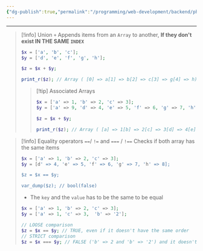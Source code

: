 ```yaml
---
{"dg-publish":true,"permalink":"/programming/web-development/backend/php/01-procedural/03-operators/09-array-operators/","tags":["programming","php","webdevelopment","backend"]}
---
```



--- 
> [!info] Union `+`
> Appends items from an `Array` to  another, __If they don't exist IN THE SAME `INDEX`__
> ```php
> $x = ['a', 'b', 'c'];
> $y = ['d', 'e', 'f', 'g', 'h'];
> 
> $z = $x + $y;
> 
> print_r($z); // Array ( [0] => a[1] => b[2] => c[3] => g[4] => h)
> ```
> 
>> [!tip] Associated Arrays
>> ```php
>> $x = ['a' => 1, 'b' => 2, 'c' => 3];
>> $y = ['a' => 9, 'd' => 4, 'e' => 5, 'f' => 6, 'g' => 7, 'h' => 8];
>> 
>> $z = $x + $y;
>> 
>> print_r($z); // Array ( [a] => 1[b] => 2[c] => 3[d] => 4[e] => 5 [f] => 6 [g] => 7 [h] => 8)
>> ```

> [!info] Equality operators `==`/ `!=` and `===` / `!==`
> Checks if both array has the same items
> 
> ```php
> $x = ['a' => 1, 'b' => 2, 'c' => 3];
> $y = [d' => 4, 'e' => 5, 'f' => 6, 'g' => 7, 'h' => 8];
> 
>$z = $x == $y;
> 
> var_dump($z); // bool(false)
>```
>
>- The `key` and the `value` has to be the same to be equal
>```php
> $x = ['a' => 1, 'b' => 2, 'c' => 3];
> $y = ['a' => 1, 'c' => 3,  'b' => '2'];
> 
> // LOOSE comparison
>$z = $x == $y; // TRUE, even if it doesn't have the same order
> // STRICT comparison
> $z = $x === $y; // FALSE ('b' => 2 and 'b' => '2') and it doesn't have the SAME ORDER
> 
>```
